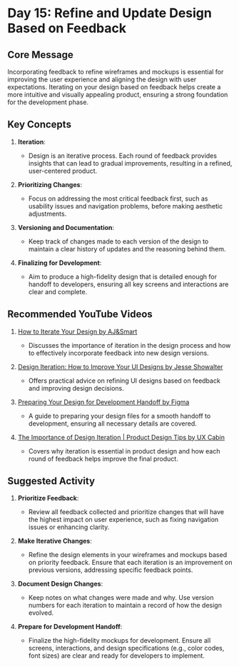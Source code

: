 # Day 15: Refine and Update Design Based on Feedback

## Core Message
Incorporating feedback to refine wireframes and mockups is essential for improving the user experience and aligning the design with user expectations. Iterating on your design based on feedback helps create a more intuitive and visually appealing product, ensuring a strong foundation for the development phase.

## Key Concepts
1. **Iteration**:
   - Design is an iterative process. Each round of feedback provides insights that can lead to gradual improvements, resulting in a refined, user-centered product.
   
2. **Prioritizing Changes**:
   - Focus on addressing the most critical feedback first, such as usability issues and navigation problems, before making aesthetic adjustments.

3. **Versioning and Documentation**:
   - Keep track of changes made to each version of the design to maintain a clear history of updates and the reasoning behind them.

4. **Finalizing for Development**:
   - Aim to produce a high-fidelity design that is detailed enough for handoff to developers, ensuring all key screens and interactions are clear and complete.

## Recommended YouTube Videos
1. [How to Iterate Your Design by AJ&Smart](https://www.youtube.com/watch?v=QX7JpW14e_A)
   - Discusses the importance of iteration in the design process and how to effectively incorporate feedback into new design versions.

2. [Design Iteration: How to Improve Your UI Designs by Jesse Showalter](https://www.youtube.com/watch?v=Q1k1wRxxNxA)
   - Offers practical advice on refining UI designs based on feedback and improving design decisions.

3. [Preparing Your Design for Development Handoff by Figma](https://www.youtube.com/watch?v=oA9L5ROBNmE)
   - A guide to preparing your design files for a smooth handoff to development, ensuring all necessary details are covered.

4. [The Importance of Design Iteration | Product Design Tips by UX Cabin](https://www.youtube.com/watch?v=hVQujY6oGRg)
   - Covers why iteration is essential in product design and how each round of feedback helps improve the final product.

## Suggested Activity
1. **Prioritize Feedback**:
   - Review all feedback collected and prioritize changes that will have the highest impact on user experience, such as fixing navigation issues or enhancing clarity.

2. **Make Iterative Changes**:
   - Refine the design elements in your wireframes and mockups based on priority feedback. Ensure that each iteration is an improvement on previous versions, addressing specific feedback points.

3. **Document Design Changes**:
   - Keep notes on what changes were made and why. Use version numbers for each iteration to maintain a record of how the design evolved.

4. **Prepare for Development Handoff**:
   - Finalize the high-fidelity mockups for development. Ensure all screens, interactions, and design specifications (e.g., color codes, font sizes) are clear and ready for developers to implement.
